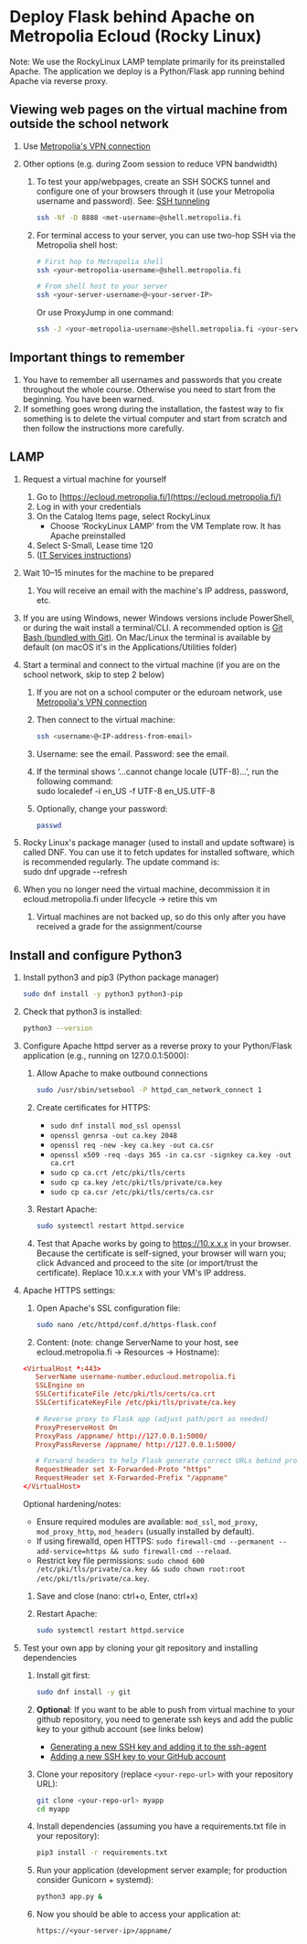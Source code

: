 # Deploy Flask behind Apache on Metropolia Ecloud (Rocky Linux)

Note: We use the RockyLinux LAMP template primarily for its preinstalled Apache. The application we deploy is a Python/Flask app running behind Apache via reverse proxy.

## Viewing web pages on the virtual machine from outside the school network

1. Use [Metropolia's VPN connection](https://wiki.metropolia.fi/display/tietohallinto/VPN-yhteys+GlobalProtect-palvelun+kautta)
2. Other options (e.g. during Zoom session to reduce VPN bandwidth)

   1. To test your app/webpages, create an SSH SOCKS tunnel and configure one of your browsers through it (use your Metropolia username and password). See: [SSH tunneling](https://tietohallinto.metropolia.fi/display/tietohallinto/SSH-tunnelointi)

      ```bash
      ssh -Nf -D 8888 <met-username>@shell.metropolia.fi
      ```

   2. For terminal access to your server, you can use two-hop SSH via the Metropolia shell host:

      ```bash
      # First hop to Metropolia shell
      ssh <your-metropolia-username>@shell.metropolia.fi

      # From shell host to your server
      ssh <your-server-username>@<your-server-IP>
      ```

      Or use ProxyJump in one command:

      ```bash
      ssh -J <your-metropolia-username>@shell.metropolia.fi <your-server-username>@<your-server-IP>
      ```

## Important things to remember

1. You have to remember all usernames and passwords that you create throughout the whole course. Otherwise you need to start from the beginning. You have been warned.
2. If something goes wrong during the installation, the fastest way to fix something is to delete the virtual computer and start from scratch and then follow the instructions more carefully.

## LAMP

1. Request a virtual machine for yourself

   1. Go to [https://ecloud.metropolia.fi/](https://ecloud.metropolia.fi/)
   2. Log in with your credentials
   3. On the Catalog Items page, select RockyLinux
      - Choose ‘RockyLinux LAMP’ from the VM Template row. It has Apache preinstalled
   4. Select S-Small, Lease time 120
   5. ([IT Services instructions](https://wiki.metropolia.fi/pages/viewpage.action?pageId=257364221))

2. Wait 10–15 minutes for the machine to be prepared

   1. You will receive an email with the machine's IP address, password, etc.

3. If you are using Windows, newer Windows versions include PowerShell, or during the wait install a terminal/CLI. A recommended option is [Git Bash (bundled with Git)](https://git-scm.com/downloads). On Mac/Linux the terminal is available by default (on macOS it's in the Applications/Utilities folder)

4. Start a terminal and connect to the virtual machine (if you are on the school network, skip to step 2 below)

   1. If you are not on a school computer or the eduroam network, use [Metropolia's VPN connection](https://wiki.metropolia.fi/pages/viewpage.action?pageId=149652071)
   2. Then connect to the virtual machine:

      ```bash
      ssh <username>@<IP-address-from-email>
      ```

   3. Username: see the email. Password: see the email.
   4. If the terminal shows ‘...cannot change locale (UTF-8)...’, run the following command:  
      sudo localedef -i en_US -f UTF-8 en_US.UTF-8
   5. Optionally, change your password:

      ```bash
      passwd
      ```

5. Rocky Linux's package manager (used to install and update software) is called DNF. You can use it to fetch updates for installed software, which is recommended regularly. The update command is:  
   sudo dnf upgrade --refresh

6. When you no longer need the virtual machine, decommission it in ecloud.metropolia.fi under lifecycle -> retire this vm
   1. Virtual machines are not backed up, so do this only after you have received a grade for the assignment/course

## Install and configure Python3

1. Install python3 and pip3 (Python package manager)

   ```bash
   sudo dnf install -y python3 python3-pip
   ```

2. Check that python3 is installed:

   ```bash
   python3 --version
   ```

3. Configure Apache httpd server as a reverse proxy to your Python/Flask application (e.g., running on 127.0.0.1:5000):

   1. Allow Apache to make outbound connections

      ```bash
      sudo /usr/sbin/setsebool -P httpd_can_network_connect 1
      ```

   2. Create certificates for HTTPS:

      - `sudo dnf install mod_ssl openssl`
      - `openssl genrsa -out ca.key 2048`
      - `openssl req -new -key ca.key -out ca.csr`
      - `openssl x509 -req -days 365 -in ca.csr -signkey ca.key -out ca.crt`
      - `sudo cp ca.crt /etc/pki/tls/certs`
      - `sudo cp ca.key /etc/pki/tls/private/ca.key`
      - `sudo cp ca.csr /etc/pki/tls/certs/ca.csr`

   3. Restart Apache:

      ```bash
      sudo systemctl restart httpd.service
      ```

   4. Test that Apache works by going to <https://10.x.x.x> in your browser. Because the certificate is self-signed, your browser will warn you; click Advanced and proceed to the site (or import/trust the certificate). Replace 10.x.x.x with your VM's IP address.

4. Apache HTTPS settings:

   1. Open Apache's SSL configuration file:

      ```bash
      sudo nano /etc/httpd/conf.d/https-flask.conf
      ```

   2. Content: (note: change ServerName to your host, see ecloud.metropolia.fi -> Resources -> Hostname):

   ```conf
   <VirtualHost *:443>
      ServerName username-number.educloud.metropolia.fi
      SSLEngine on
      SSLCertificateFile /etc/pki/tls/certs/ca.crt
      SSLCertificateKeyFile /etc/pki/tls/private/ca.key

      # Reverse proxy to Flask app (adjust path/port as needed)
      ProxyPreserveHost On
      ProxyPass /appname/ http://127.0.0.1:5000/
      ProxyPassReverse /appname/ http://127.0.0.1:5000/

      # Forward headers to help Flask generate correct URLs behind proxy
      RequestHeader set X-Forwarded-Proto "https"
      RequestHeader set X-Forwarded-Prefix "/appname"
   </VirtualHost>
   ```

   Optional hardening/notes:

   - Ensure required modules are available: `mod_ssl`, `mod_proxy`, `mod_proxy_http`, `mod_headers` (usually installed by default).
   - If using firewalld, open HTTPS: `sudo firewall-cmd --permanent --add-service=https && sudo firewall-cmd --reload`.
   - Restrict key file permissions: `sudo chmod 600 /etc/pki/tls/private/ca.key && sudo chown root:root /etc/pki/tls/private/ca.key`.

   1. Save and close (nano: ctrl+o, Enter, ctrl+x)
   2. Restart Apache:

      ```bash
      sudo systemctl restart httpd.service
      ```

5. Test your own app by cloning your git repository and installing dependencies

   1. Install git first:

      ```bash
      sudo dnf install -y git
      ```

   2. **Optional**: If you want to be able to push from virtual machine to your github repository, you need to generate ssh keys and add the public key to your github account (see links below)

      - [Generating a new SSH key and adding it to the ssh-agent](https://docs.github.com/en/authentication/connecting-to-github-with-ssh/generating-a-new-ssh-key-and-adding-it-to-the-ssh-agent)
      - [Adding a new SSH key to your GitHub account](https://docs.github.com/en/authentication/connecting-to-github-with-ssh/adding-a-new-ssh-key-to-your-github-account)

   3. Clone your repository (replace `<your-repo-url>` with your repository URL):

      ```bash
      git clone <your-repo-url> myapp
      cd myapp
      ```

   4. Install dependencies (assuming you have a requirements.txt file in your repository):

      ```bash
      pip3 install -r requirements.txt
      ```

   5. Run your application (development server example; for production consider Gunicorn + systemd):

      ```bash
      python3 app.py &
      ```

   6. Now you should be able to access your application at:

      ```text
      https://<your-server-ip>/appname/
      ```
